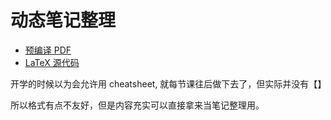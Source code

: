 # 动态笔记整理

- [预编译 PDF](CheatSheet_Dynamic.pdf)
- [LaTeX 源代码](CheatSheet_Dynamic.tex)

开学的时候以为会允许用 cheatsheet, 就每节课往后做下去了，但实际并没有【】

所以格式有点不友好，但是内容充实可以直接拿来当笔记整理用。
